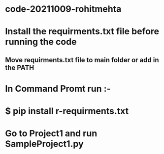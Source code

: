# code-20211009-rohitmehta

# Install the requirments.txt file before running the code

## Move requirments.txt file to main folder or add in the PATH ##
# In Command Promt run :-
# $ pip install r-requirments.txt 

# Go to Project1 and run SampleProject1.py
